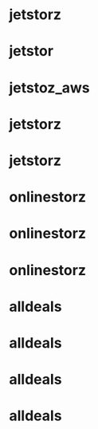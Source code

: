 # jetstorz
# jetstor
# jetstoz_aws
# jetstorz
# jetstorz
# onlinestorz
# onlinestorz
# onlinestorz
# alldeals
# alldeals
# alldeals
# alldeals
